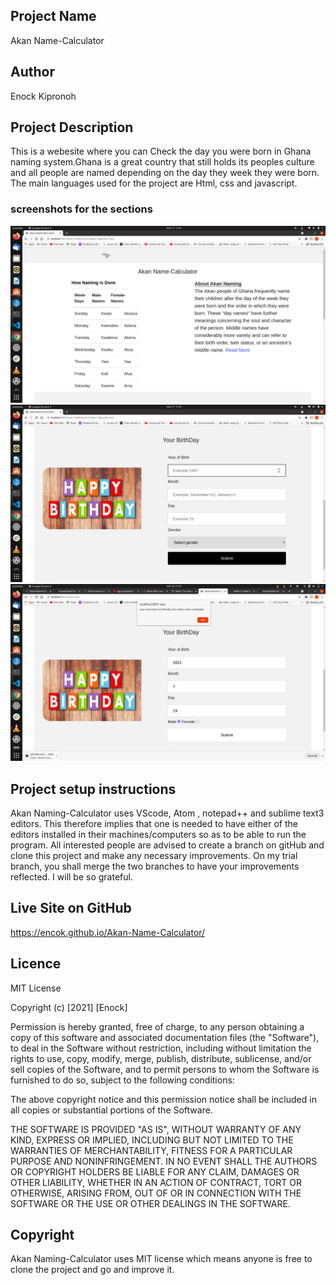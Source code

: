  ## Project Name
Akan Name-Calculator
## Author
Enock Kipronoh
## Project Description
This is a webesite where you can Check the day you were born in Ghana naming system.Ghana is a great country that still holds its peoples culture and all people are named depending on the day they week they were born.
The main languages used for the project are Html, css and javascript.
### screenshots for the sections
<img src="images/one.png">
<img src="images/two.png">
<img src="images/45.png">


## Project setup instructions
Akan Naming-Calculator uses VScode, Atom , notepad++ and sublime text3 editors. This therefore implies that one is needed to have either of the editors installed in their machines/computers so as to be able to run the program.
All interested people are advised to create a branch on gitHub and clone this project and make any necessary improvements. On my trial branch, you shall merge the two branches to have your improvements reflected. I will be so grateful.
## Live Site on GitHub
https://encok.github.io/Akan-Name-Calculator/
## Licence
MIT License

Copyright (c) [2021] [Enock]

Permission is hereby granted, free of charge, to any person obtaining a copy
of this software and associated documentation files (the "Software"), to deal
in the Software without restriction, including without limitation the rights
to use, copy, modify, merge, publish, distribute, sublicense, and/or sell
copies of the Software, and to permit persons to whom the Software is
furnished to do so, subject to the following conditions:

The above copyright notice and this permission notice shall be included in all
copies or substantial portions of the Software.

THE SOFTWARE IS PROVIDED "AS IS", WITHOUT WARRANTY OF ANY KIND, EXPRESS OR
IMPLIED, INCLUDING BUT NOT LIMITED TO THE WARRANTIES OF MERCHANTABILITY,
FITNESS FOR A PARTICULAR PURPOSE AND NONINFRINGEMENT. IN NO EVENT SHALL THE
AUTHORS OR COPYRIGHT HOLDERS BE LIABLE FOR ANY CLAIM, DAMAGES OR OTHER
LIABILITY, WHETHER IN AN ACTION OF CONTRACT, TORT OR OTHERWISE, ARISING FROM,
OUT OF OR IN CONNECTION WITH THE SOFTWARE OR THE USE OR OTHER DEALINGS IN THE
SOFTWARE.
## Copyright 
Akan Naming-Calculator uses MIT license which means anyone is free to clone the project and go and improve it.
